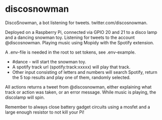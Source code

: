 # discosnowman
DiscoSnowman, a bot listening for tweets. twitter.com/discosnowman.

Deployed on a Raspberry Pi, connected via GPIO 20 and 21 to a disco lamp and a dancing snowman toy. Listening for tweets to the account @discosnowman. Playing music using Mopidy with the Spotify extension.

A .env-file is needed in the root to set tokens, see .env-example.

- #dance - will start the snowman toy.
- A spotify track url (spotify:track:xxxxx) will play that track.
- Other input consisting of letters and numbers will search Spotify, return the 5 top results and play one of them, randomly selected.

All actions returns a tweet from @discosnowman, either explaining what track or action was taken, or an error message. While music is playing, the discolamp will spin.

Remember to always close battery gadget circuits using a mosfet and a large enough resistor to not kill your Pi!
